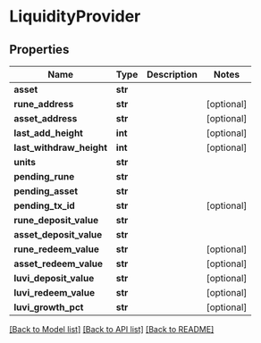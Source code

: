 # LiquidityProvider

## Properties
Name | Type | Description | Notes
------------ | ------------- | ------------- | -------------
**asset** | **str** |  | 
**rune_address** | **str** |  | [optional] 
**asset_address** | **str** |  | [optional] 
**last_add_height** | **int** |  | [optional] 
**last_withdraw_height** | **int** |  | [optional] 
**units** | **str** |  | 
**pending_rune** | **str** |  | 
**pending_asset** | **str** |  | 
**pending_tx_id** | **str** |  | [optional] 
**rune_deposit_value** | **str** |  | 
**asset_deposit_value** | **str** |  | 
**rune_redeem_value** | **str** |  | [optional] 
**asset_redeem_value** | **str** |  | [optional] 
**luvi_deposit_value** | **str** |  | [optional] 
**luvi_redeem_value** | **str** |  | [optional] 
**luvi_growth_pct** | **str** |  | [optional] 

[[Back to Model list]](../README.md#documentation-for-models) [[Back to API list]](../README.md#documentation-for-api-endpoints) [[Back to README]](../README.md)

